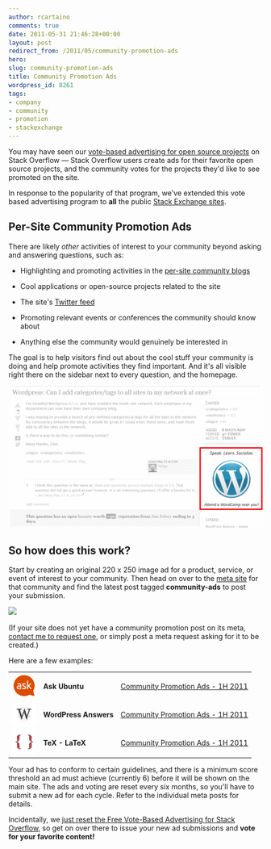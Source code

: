```yaml
---
author: rcartaino
comments: true
date: 2011-05-31 21:46:28+00:00
layout: post
redirect_from: /2011/05/community-promotion-ads
hero: 
slug: community-promotion-ads
title: Community Promotion Ads
wordpress_id: 8261
tags:
- company
- community
- promotion
- stackexchange
---
```


You may have seen our [vote-based advertising for open source projects](http://blog.stackoverflow.com/2009/12/free-vote-based-advertising-for-open-source-projects/) on Stack Overflow — Stack Overflow users create ads for their favorite open source projects, and the community votes for the projects they'd like to see promoted on the site.

In response to the popularity of that program, we've extended this vote based advertising program to **all** the public [Stack Exchange sites](http://stackexchange.com/sites).



## Per-Site Community Promotion Ads



There are likely _other_ activities of interest to your community beyond asking and answering questions, such as:




	
  * Highlighting and promoting activities in the [per-site community blogs](http://blogoverflow.com)

	
  * Cool applications or open-source projects related to the site

	
  * The site's [Twitter feed](http://blog.stackoverflow.com/2011/01/twitter-question-feeds-for-stack-exchange/)

	
  * Promoting relevant events or conferences the community should know about

	
  * Anything else the community would genuinely be interested in


The goal is to help visitors find out about the cool stuff your community is doing and help promote activities they find important. And it's all visible right there on the sidebar next to every question, and the homepage.

![](/images/wordpress/promotion-ad-in-situ1.png)



## So how does this work?


Start by creating an original 220 x 250 image ad for a product, service, or event of interest to your community. Then head on over to the [meta site](http://blog.stackoverflow.com/2010/07/new-per-site-metas/) for that community and find the latest post tagged **community-ads** to post your submission.

[![](http://blog.stackoverflow.com/wp-content/uploads/community-promotion-ad-meta-post.png)](http://meta.gaming.stackexchange.com/questions/1892/community-promotion-ads-1h-2011)

(If your site does not yet have a community promotion post on its meta, [contact me to request one](http://stackexchange.com/users/92c1c9da-2a26-4604-a58b-ff3795af4920), or simply post a meta request asking for it to be created.)

Here are a few examples:

<table >
<tr >

<td >
<img src="/images/wordpress/askubuntu.com_.png" alt="AskUbuntu">

</td>

<td >
<strong>Ask Ubuntu</strong>

</td>

<td >
<a href="http://meta.askubuntu.com/questions/1089/community-promotion-ads-1h-2011">Community Promotion Ads - 1H 2011</a>

</td>
</tr>

<tr >

<td >
<img src="/images/wordpress/wordpress.stackexchange.com_.png" alt="WordPress">

</td>

<td >
<strong>WordPress Answers</strong>

</td>

<td >
<a href="http://meta.wordpress.stackexchange.com/questions/501/community-promotion-ads-1h-2011">Community Promotion Ads - 1H 2011</a>

</td>
</tr>

<tr >

<td >
<img src="/images/wordpress/tex.stackexchange.com_.png" alt="TeX">

</td>

<td >
<strong>TeX - LaTeX</strong>

</td>

<td >
<a href="http://meta.tex.stackexchange.com/questions/1184/community-promotion-ads-1h-2011">Community Promotion Ads - 1H 2011</a>
</td>
</tr>

</table>

Your ad has to conform to certain guidelines, and there is a minimum score threshold an ad must achieve (currently 6) before it will be shown on the main site. The ads and voting are reset every six months, so you'll have to submit a new ad for each cycle. Refer to the individual meta posts for details.

Incidentally, we [just reset the Free Vote-Based Advertising for Stack Overflow](http://meta.stackoverflow.com/questions/93312/open-source-advertising-sidebar-2h-2011), so get on over there to issue your new ad submissions and **vote for your favorite content!**
